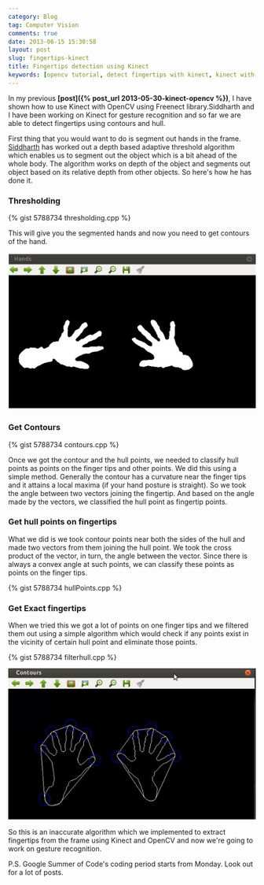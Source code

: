 ```yaml
---
category: Blog
tag: Computer Vision
comments: true
date: 2013-06-15 15:30:58
layout: post
slug: fingertips-kinect
title: Fingertips detection using Kinect
keywords: [opencv tutorial, detect fingertips with kinect, kinect with opencv, opencv detect fingers, computer vision tutorial]
---
```


In my previous **[post]({% post_url 2013-05-30-kinect-opencv %})**, I have shown how to use Kinect with OpenCV using Freenect library.Siddharth and I have been working on Kinect for gesture recognition and so far we are able to detect fingertips using contours and hull.

First thing that you would want to do is segment out hands in the frame. [Siddharth](http://algorithmicthoughts.wordpress.com/) has worked out a depth based adaptive threshold algorithm which enables us to segment out the object which is a bit ahead of the whole body. The algorithm works on depth of the object and segments out object based on its relative depth from other objects. So here's how he has done it.

### Thresholding

{% gist 5788734 thresholding.cpp %}

This will give you the segmented hands and now you need to get contours of the hand.

![threshold](/assets/images/fingertips1.jpg)

### Get Contours

{% gist 5788734 contours.cpp %}

Once we got the contour and the hull points, we needed to classify hull points as points on the finger tips and other points. We did this using a simple method.
Generally the contour has a curvature near the finger tips and it attains a local maxima (if your hand posture is straight). So we took the angle between two vectors joining the fingertip. And based on the angle made by the vectors, we classified the hull point as fingertip points.

### Get hull points on fingertips

What we did is we took contour points near both the sides of the hull and made two vectors from them joining the hull point. We took the cross product of the vector, in turn, the angle between the vector. Since there is always a convex angle at such points, we can classify these points as points on the finger tips.

{% gist 5788734 hullPoints.cpp %}

### Get Exact fingertips

When we tried this we got a lot of points on one finger tips and we filtered them out using a simple algorithm which would check if any points exist in the vicinity of certain hull point and eliminate those points.

{% gist 5788734 filterhull.cpp %}

![fingertips](/assets/images/fingertips2.jpg)

So this is an inaccurate algorithm which we implemented to extract fingertips from the frame using Kinect and OpenCV and now we're going to work on gesture recognition.

P.S. Google Summer of Code's coding period starts from Monday. Look out for a lot of posts.
